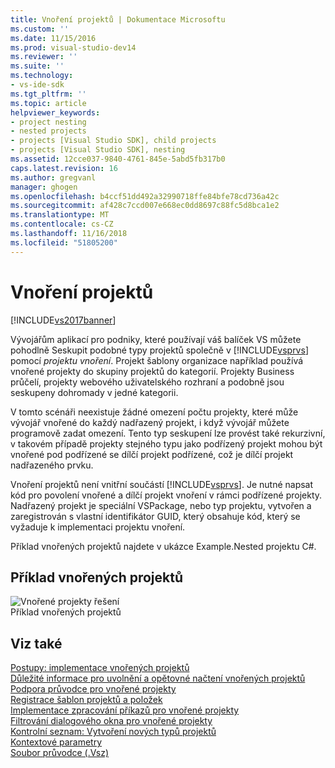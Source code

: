 ```yaml
---
title: Vnoření projektů | Dokumentace Microsoftu
ms.custom: ''
ms.date: 11/15/2016
ms.prod: visual-studio-dev14
ms.reviewer: ''
ms.suite: ''
ms.technology:
- vs-ide-sdk
ms.tgt_pltfrm: ''
ms.topic: article
helpviewer_keywords:
- project nesting
- nested projects
- projects [Visual Studio SDK], child projects
- projects [Visual Studio SDK], nesting
ms.assetid: 12cce037-9840-4761-845e-5abd5fb317b0
caps.latest.revision: 16
ms.author: gregvanl
manager: ghogen
ms.openlocfilehash: b4ccf51dd492a32990718ffe84bfe78cd736a42c
ms.sourcegitcommit: af428c7ccd007e668ec0dd8697c88fc5d8bca1e2
ms.translationtype: MT
ms.contentlocale: cs-CZ
ms.lasthandoff: 11/16/2018
ms.locfileid: "51805200"
---
```

# <a name="nesting-projects"></a>Vnoření projektů
[!INCLUDE[vs2017banner](../../includes/vs2017banner.md)]

Vývojářům aplikací pro podniky, které používají váš balíček VS můžete pohodlně Seskupit podobné typy projektů společně v [!INCLUDE[vsprvs](../../includes/vsprvs-md.md)] pomocí *projektu vnoření*. Projekt šablony organizace například používá vnořené projekty do skupiny projektů do kategorií. Projekty Business průčelí, projekty webového uživatelského rozhraní a podobně jsou seskupeny dohromady v jedné kategorii.  
  
 V tomto scénáři neexistuje žádné omezení počtu projekty, které může vývojář vnořené do každý nadřazený projekt, i když vývojář můžete programově zadat omezení. Tento typ seskupení lze provést také rekurzivní, v takovém případě projekty stejného typu jako podřízený projekt mohou být vnořené pod podřízené se dílčí projekt podřízené, což je dílčí projekt nadřazeného prvku.  
  
 Vnoření projektů není vnitřní součástí [!INCLUDE[vsprvs](../../includes/vsprvs-md.md)]. Je nutné napsat kód pro povolení vnořené a dílčí projekt vnoření v rámci podřízené projekty. Nadřazený projekt je speciální VSPackage, nebo typ projektu, vytvořen a zaregistrován s vlastní identifikátor GUID, který obsahuje kód, který se vyžaduje k implementaci projektu vnoření.  
  
 Příklad vnořených projektů najdete v ukázce Example.Nested projektu C#.  
  
## <a name="nested-projects-example"></a>Příklad vnořených projektů  
 ![Vnořené projekty řešení](../../extensibility/internals/media/vsnestedprojects.gif "vsNestedProjects")  
Příklad vnořených projektů  
  
## <a name="see-also"></a>Viz také  
 [Postupy: implementace vnořených projektů](../../extensibility/internals/how-to-implement-nested-projects.md)   
 [Důležité informace pro uvolnění a opětovné načtení vnořených projektů](../../extensibility/internals/considerations-for-unloading-and-reloading-nested-projects.md)   
 [Podpora průvodce pro vnořené projekty](../../extensibility/internals/wizard-support-for-nested-projects.md)   
 [Registrace šablon projektů a položek](../../extensibility/internals/registering-project-and-item-templates.md)   
 [Implementace zpracování příkazů pro vnořené projekty](../../extensibility/internals/implementing-command-handling-for-nested-projects.md)   
 [Filtrování dialogového okna pro vnořené projekty](../../extensibility/internals/filtering-the-additem-dialog-box-for-nested-projects.md)   
 [Kontrolní seznam: Vytvoření nových typů projektů](../../extensibility/internals/checklist-creating-new-project-types.md)   
 [Kontextové parametry](../../extensibility/internals/context-parameters.md)   
 [Soubor průvodce (.Vsz)](../../extensibility/internals/wizard-dot-vsz-file.md)

